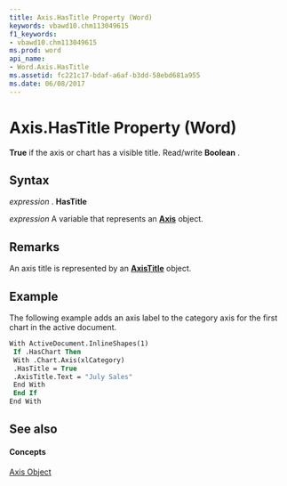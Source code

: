 ```yaml
---
title: Axis.HasTitle Property (Word)
keywords: vbawd10.chm113049615
f1_keywords:
- vbawd10.chm113049615
ms.prod: word
api_name:
- Word.Axis.HasTitle
ms.assetid: fc221c17-bdaf-a6af-b3dd-58ebd681a955
ms.date: 06/08/2017
---
```



# Axis.HasTitle Property (Word)

 **True** if the axis or chart has a visible title. Read/write **Boolean** .


## Syntax

 _expression_ . **HasTitle**

 _expression_ A variable that represents an **[Axis](axis-object-word.md)** object.


## Remarks

An axis title is represented by an **[AxisTitle](axistitle-object-word.md)** object.


## Example

The following example adds an axis label to the category axis for the first chart in the active document.


```vb
With ActiveDocument.InlineShapes(1) 
 If .HasChart Then 
 With .Chart.Axis(xlCategory) 
 .HasTitle = True 
 .AxisTitle.Text = "July Sales" 
 End With 
 End If 
End With
```


## See also


#### Concepts


[Axis Object](axis-object-word.md)

